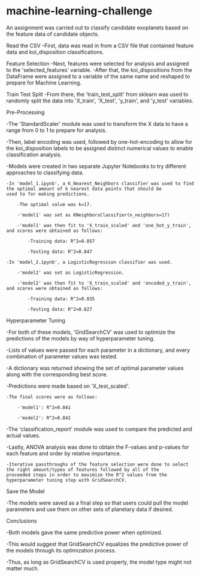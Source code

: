 # machine-learning-challenge

An assignment was carried out to classify candidate exoplanets based on the feature data of candidate objects.

Read the CSV
-First, data was read in from a CSV file that contained feature data and koi_disposition classifications.

Feature Selection
-Next, features were selected for analysis and assigned to the 'selected_features' variable.
-After that, the koi_dispositions from the DataFrame were assigned to a variable of the same name and reshaped to prepare for Machine 
Learning.

Train Test Split
-From there, the 'train_test_split' from sklearn was used to randomly split the data into 'X_train', 'X_test', 'y_train', and 'y_test'
variables.

Pre-Processing

-The 'StandardScaler' module was used to transform the X data to have a range from 0 to 1 to prepare for analysis.

-Then, label encoding was used, followed by one-hot-encoding to allow for the koi_disposition labels to be assigned distinct numerical
values to enable classification analysis.

-Models were created in two separate Jupyter Notebooks to try different approaches to classifying data.

	-In 'model_1.ipynb', a K_Nearest_Neighbors classifier was used to find the optimal amount of k nearest data points that should be 
	used to for making predictions.

		-The optimal value was k=17.

		-'model1' was set as KNeighborsClassifier(n_neighbors=17)

		-'model1' was then fit to 'X_train_scaled' and 'one_hot_y_train', and scores were obtained as follows:

			-Training data: R^2=0.857

			-Testing data: R^2=0.847

	-In 'model_2.ipynb', a LogisticRegression classifier was used.

		-'model2' was set as LogisticRegression.

		-'model2' was then fit to 'X_train_scaled' and 'encoded_y_train', and scores were obtained as follows:

			-Training data: R^2=0.835

			-Testing data: R^2=0.827

Hyperparameter Tuning

-For both of these models, 'GridSearchCV' was used to optimize the predictions of the models by way of hyperparameter tuning.

-Lists of values were passed for each parameter in a dictionary, and every combination of parameter values was tested.

-A dictionary was returned showing the set of optimal parameter values along with the corresponding best score.

-Predictions were made based on 'X_test_scaled'.

	-The final scores were as follows:

		-'model1': R^2=0.841

		-'model2': R^2=0.841

-The 'classification_report' module was used to compare the predicted and actual values.

-Lastly, ANOVA analysis was done to obtain the F-values and p-values for each feature and order by relative importance.

	-Iterative passthroughs of the feature selection were done to select the right amount/types of features followed by all of the
	proceeded steps in order to maximize the R^2 values from the hyperparameter tuning step with GridSearchCV.

Save the Model

-The models were saved as a final step so that users could pull the model parameters and use them on other sets of planetary data if
desired.

Conclusions

-Both models gave the same predictive power when optimized.

-This would suggest that GridSearchCV equalizes the predictive power of the models through its optimization process.

-Thus, as long as GridSearchCV is used properly, the model type might not matter much.




